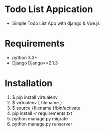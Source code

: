 # Todo List Appication
* Simple Todo List App with django & Vue.js

# Requirements
* python 3.3+
* Django Django==2.1.3


# Installation
1. $ pip install virtualenv
2. $ virtualenv { filename }
3. $ source {filename }/bin/activate
4. pip install -r requirements.txt
5. python manage.py migrate
6. python manage.py runserver
